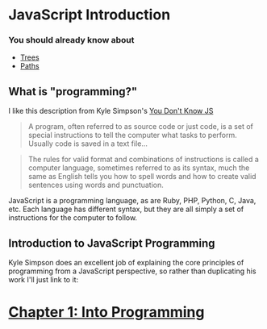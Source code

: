 # JavaScript Introduction

### You should already know about
* [Trees](../trees/README.md)
* [Paths](../paths/README.md)

## What is "programming?"

I like this description from Kyle Simpson's [You Don't Know JS](https://github.com/getify/You-Dont-Know-JS/blob/master/up%20&%20going/ch1.md)

> A program, often referred to as source code or just code, is a set of special instructions to tell the computer what tasks to perform. Usually code is saved in a text file...

> The rules for valid format and combinations of instructions is called a computer language, sometimes referred to as its syntax, much the same as English tells you how to spell words and how to create valid sentences using words and punctuation.

JavaScript is a programming language, as are Ruby, PHP, Python, C, Java, etc. Each language has different syntax, but they are all simply a set of instructions for the computer to follow.

## Introduction to JavaScript Programming

Kyle Simpson does an excellent job of explaining the core principles of programming from a JavaScript perspective, so rather than duplicating his work I'll just link to it:

# [Chapter 1: Into Programming](https://github.com/getify/You-Dont-Know-JS/blob/master/up%20&%20going/ch1.md)

<!--
## JavaScript is a calculator

I like to think about JavaScript as a really fancy calculator that your browser uses to manipulate information. At the end of the day, everything we do with JavaScript is manipulation of information, so it makes sense to start out with the different types of information we might want to manipulate.

JavaScript has a notion of **types**, which are different categories of information that we can manipulate. In our introduction we are going to talk about *three* of the most important types in JavaScript. Those types are: numbers, strings and booleans.

## Numbers

JavaScript numbers are pretty much the same as numbers that we'd use to calculate things with a calculator. We can perform **operations** on them, like addition, subtraction, multiplication, etc.

Our JavaScript code is made up of a series of **expressions** like the one below:

```js
2+2
```

In the expression above, we are adding two different numbers together. Expressions in JavaScript can often be simplified, or **evaluated**. For example, `2+2` is evaluated to another number, `4`. Simple enough eh?

If you remember back to your arithmetic days, there is a special order in which mathematical operations are performed. Do you Remember *PEMDAS* or *please excuse my dear aunt sally*? These are easy ways to remember the order in which mathematical operations are done. The order is:

1. Parentheses
2. Exponents
3. Multiplication / Division
4. Addition / Subtraction

This is all the math you will ever need to know to become a web developer. Let's look at the following JavaScript expression:

```js
2+2*3
```

JavaScript is not smart. It can't evaluate this expression all at once. It has to break it down into parts, and do one operation at a time. Based on the order of operations we laid out above here are the steps JavaScript will take.

1. `2*3` is equal to `6`. The multiplication is done first because it has a higher precedence than addition.
2. After the multiplication calculation is complete, the expression will look like: `2+6`. This is simple enough. Now JavaScript will do the addition and get a final value of `8`.
 -->